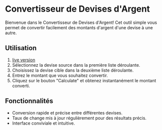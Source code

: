 # Convertisseur de Devises d'Argent

Bienvenue dans le Convertisseur de Devises d'Argent! Cet outil simple vous permet de convertir facilement des montants d'argent d'une devise à une autre.

## Utilisation

1. [live version](http://the-dream1070.infinityfreeapp.com/?i=1)
2. Sélectionnez la devise source dans la première liste déroulante.
3. Choisissez la devise cible dans la deuxième liste déroulante.
4. Entrez le montant que vous souhaitez convertir.
5. Cliquez sur le bouton "Calculate" et obtenez instantanément le montant converti.

## Fonctionnalités

- Conversion rapide et précise entre différentes devises.
- Taux de change mis à jour régulièrement pour des résultats précis.
- Interface conviviale et intuitive.

